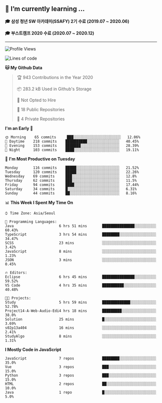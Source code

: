 ## 🌱 I’m currently learning ...

**🎓 삼성 청년 SW 아카데미(SSAFY) 2기 수료 (2019.07 ~ 2020.06)**

**🎓 부스트캠프 2020 수료 (2020.07 ~ 2020.12)**
 
-----

<!--START_SECTION:waka-->
![Profile Views](http://img.shields.io/badge/Profile%20Views-7-blue)

![Lines of code](https://img.shields.io/badge/From%20Hello%20World%20I%27ve%20Written-2.9%20million%20lines%20of%20code-blue)

**🐱 My Github Data** 

> 🏆 943 Contributions in the Year 2020
 > 
> 📦 283.2 kB Used in Github's Storage 
 > 
> 🚫 Not Opted to Hire
 > 
> 📜 18 Public Repositories 
 > 
> 🔑 4 Private Repositories  
 > 
**I'm an Early 🐤** 

```text
🌞 Morning    65 commits     ███░░░░░░░░░░░░░░░░░░░░░░   12.06% 
🌆 Daytime    218 commits    ██████████░░░░░░░░░░░░░░░   40.45% 
🌃 Evening    153 commits    ███████░░░░░░░░░░░░░░░░░░   28.39% 
🌙 Night      103 commits    ████░░░░░░░░░░░░░░░░░░░░░   19.11%

```
📅 **I'm Most Productive on Tuesday** 

```text
Monday       116 commits    █████░░░░░░░░░░░░░░░░░░░░   21.52% 
Tuesday      120 commits    █████░░░░░░░░░░░░░░░░░░░░   22.26% 
Wednesday    69 commits     ███░░░░░░░░░░░░░░░░░░░░░░   12.8% 
Thursday     62 commits     ███░░░░░░░░░░░░░░░░░░░░░░   11.5% 
Friday       94 commits     ████░░░░░░░░░░░░░░░░░░░░░   17.44% 
Saturday     34 commits     █░░░░░░░░░░░░░░░░░░░░░░░░   6.31% 
Sunday       44 commits     ██░░░░░░░░░░░░░░░░░░░░░░░   8.16%

```


📊 **This Week I Spent My Time On** 

```text
⌚︎ Time Zone: Asia/Seoul

💬 Programming Languages: 
Java                     6 hrs 51 mins       ███████████████░░░░░░░░░░   60.43% 
TypeScript               3 hrs 54 mins       ████████░░░░░░░░░░░░░░░░░   34.47% 
SCSS                     23 mins             ░░░░░░░░░░░░░░░░░░░░░░░░░   3.42% 
JavaScript               8 mins              ░░░░░░░░░░░░░░░░░░░░░░░░░   1.23% 
JSON                     3 mins              ░░░░░░░░░░░░░░░░░░░░░░░░░   0.45%

🔥 Editors: 
Eclipse                  6 hrs 45 mins       ███████████████░░░░░░░░░░   59.52% 
VS Code                  4 hrs 35 mins       ██████████░░░░░░░░░░░░░░░   40.48%

🐱‍💻 Projects: 
Study                    5 hrs 59 mins       █████████████░░░░░░░░░░░░   52.78% 
Project14-A-Web-Audio-Edi4 hrs 18 mins       █████████░░░░░░░░░░░░░░░░   38.0% 
Solution                 25 mins             █░░░░░░░░░░░░░░░░░░░░░░░░   3.69% 
s02p13a404               16 mins             ░░░░░░░░░░░░░░░░░░░░░░░░░   2.41% 
StudyAlgo                8 mins              ░░░░░░░░░░░░░░░░░░░░░░░░░   1.31%

```

**I Mostly Code in JavaScript** 

```text
JavaScript               7 repos             ████████░░░░░░░░░░░░░░░░░   35.0% 
Vue                      3 repos             ███░░░░░░░░░░░░░░░░░░░░░░   15.0% 
Python                   3 repos             ███░░░░░░░░░░░░░░░░░░░░░░   15.0% 
HTML                     2 repos             ██░░░░░░░░░░░░░░░░░░░░░░░   10.0% 
Java                     1 repo              █░░░░░░░░░░░░░░░░░░░░░░░░   5.0%

```



<!--END_SECTION:waka-->
